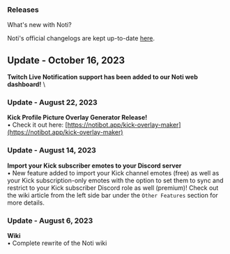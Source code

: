 ### Releases
What's new with Noti?  

Noti's official changelogs are kept up-to-date [here](https://discord.com/channels/716792756315357235/747859932220751894).

## Update - October 16, 2023
**Twitch Live Notification support has been added to our Noti web dashboard!** \

### Update - August 22, 2023
**Kick Profile Picture Overlay Generator Release!** \
• Check it out here: [https://notibot.app/kick-overlay-maker](https://notibot.app/kick-overlay-maker)

### Update - August 14, 2023
**Import your Kick subscriber emotes to your Discord server** \
• New feature added to import your Kick channel emotes (free) as well as your Kick subscription-only emotes with the option to set them to sync and restrict to your Kick subscriber Discord role as well (premium)! Check out the wiki article from the left side bar under the `Other Features` section for more details.


### Update - August 6, 2023
**Wiki** \
• Complete rewrite of the Noti wiki
